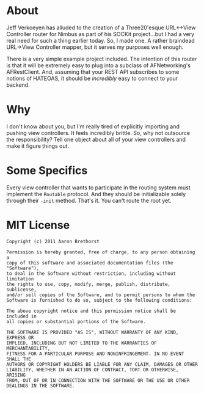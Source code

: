 About
=====

Jeff Verkoeyen has alluded to the creation of a Three20'esque URL<->View Controller router for Nimbus as part of his SOCKit project...but I had a very real need for such a thing earlier today. So, I made one. A rather braindead URL->View Controller mapper, but it serves my purposes well enough.

There is a very simple example project included. The intention of this router is that it will be extremely easy to plug into a subclass of AFNetworking's AFRestClient. And, assuming that your REST API subscribes to some notions of HATEOAS, it should be *incredibly* easy to connect to your backend.

Why
=====

I don't know about you, but I'm really tired of explicitly importing and pushing view controllers. It feels incredibly brittle. So, why not outsource the responsibility? Tell one object about all of your view controllers and make it figure things out.

Some Specifics
====

Every view controller that wants to participate in the routing system must implement the `Routable` protocol. And they should be initializable solely through their `-init` method. That's it. You can't route the root yet. 

MIT License
=====

    Copyright (c) 2011 Aaron Brethorst

    Permission is hereby granted, free of charge, to any person obtaining a
    copy of this software and associated documentation files (the "Software"),
    to deal in the Software without restriction, including without limitation
    the rights to use, copy, modify, merge, publish, distribute, sublicense,
    and/or sell copies of the Software, and to permit persons to whom the
    Software is furnished to do so, subject to the following conditions:

    The above copyright notice and this permission notice shall be included in
    all copies or substantial portions of the Software.

    THE SOFTWARE IS PROVIDED "AS IS", WITHOUT WARRANTY OF ANY KIND, EXPRESS OR
    IMPLIED, INCLUDING BUT NOT LIMITED TO THE WARRANTIES OF MERCHANTABILITY,
    FITNESS FOR A PARTICULAR PURPOSE AND NONINFRINGEMENT. IN NO EVENT SHALL THE
    AUTHORS OR COPYRIGHT HOLDERS BE LIABLE FOR ANY CLAIM, DAMAGES OR OTHER
    LIABILITY, WHETHER IN AN ACTION OF CONTRACT, TORT OR OTHERWISE, ARISING
    FROM, OUT OF OR IN CONNECTION WITH THE SOFTWARE OR THE USE OR OTHER
    DEALINGS IN THE SOFTWARE.